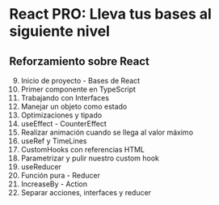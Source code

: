 
# React PRO: Lleva tus bases al siguiente nivel
## Reforzamiento sobre React

9. Inicio de proyecto - Bases de React
10. Primer componente en TypeScript
11. Trabajando con Interfaces
12. Manejar un objeto como estado
13. Optimizaciones y tipado
14. useEffect - CounterEffect
15. Realizar animación cuando se llega al valor máximo
16. useRef y TimeLines
17. CustomHooks con referencias HTML
18. Parametrizar y pulir nuestro custom hook
19. useReducer
20. Función pura - Reducer
21. IncreaseBy - Action
22. Separar acciones, interfaces y reducer